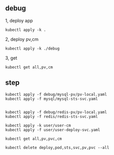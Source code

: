 
## debug

1, deploy app

```
kubectl apply -k .
```

2, deploy pv,cm

```
kubectl apply -k ./debug
```

3, get

```
kubectl get all,pv,cm
```

## step

```
kubectl apply -f debug/mysql-pv/pv-local.yaml
kubectl apply -f mysql/mysql-sts-svc.yaml


kubectl apply -f debug/redis-pv/pv-local.yaml
kubectl apply -f redis/redis-sts-svc.yaml

kubectl apply -k user/user-cm
kubectl apply -f user/user-deploy-svc.yaml

kubectl get all,pv,pvc,cm

kubectl delete deploy,pod,sts,svc,pv,pvc --all
```